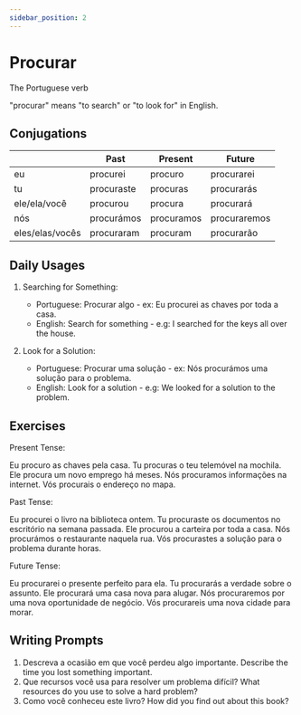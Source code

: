 ```yaml
---
sidebar_position: 2
---
```


# Procurar

The Portuguese verb

"procurar" means "to search" or "to look for" in English.

## Conjugations

|                 | Past       | Present    | Future       |
| --------------- | ---------- | ---------- | ------------ |
| eu              | procurei   | procuro    | procurarei   |
| tu              | procuraste | procuras   | procurarás   |
| ele/ela/você    | procurou   | procura    | procurará    |
| nós             | procurámos | procuramos | procuraremos |
| eles/elas/vocês | procuraram | procuram   | procurarão   |

## Daily Usages

1. Searching for Something:

   - Portuguese: Procurar algo - ex: Eu procurei as chaves por toda a casa.
   - English: Search for something - e.g: I searched for the keys all over the house.

2. Look for a Solution:

   - Portuguese: Procurar uma solução - ex: Nós procurámos uma solução para o problema.
   - English: Look for a solution - e.g: We looked for a solution to the problem.

## Exercises

Present Tense:

Eu procuro as chaves pela casa.
Tu procuras o teu telemóvel na mochila.
Ele procura um novo emprego há meses.
Nós procuramos informações na internet.
Vós procurais o endereço no mapa.

Past Tense:

Eu procurei o livro na biblioteca ontem.
Tu procuraste os documentos no escritório na semana passada.
Ele procurou a carteira por toda a casa.
Nós procurámos o restaurante naquela rua.
Vós procurastes a solução para o problema durante horas.

Future Tense:

Eu procurarei o presente perfeito para ela.
Tu procurarás a verdade sobre o assunto.
Ele procurará uma casa nova para alugar.
Nós procuraremos por uma nova oportunidade de negócio.
Vós procurareis uma nova cidade para morar.

## Writing Prompts

1. Descreva a ocasião em que você perdeu algo importante. Describe the time you lost something important.
2. Que recursos você usa para resolver um problema difícil? What resources do you use to solve a hard problem?
3. Como você conheceu este livro? How did you find out about this book?
